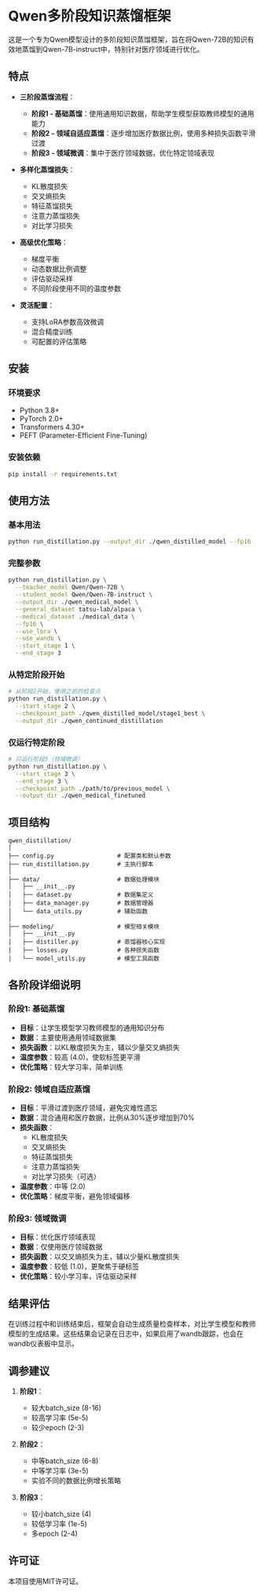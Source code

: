 # Qwen多阶段知识蒸馏框架

这是一个专为Qwen模型设计的多阶段知识蒸馏框架，旨在将Qwen-72B的知识有效地蒸馏到Qwen-7B-instruct中，特别针对医疗领域进行优化。

## 特点

- **三阶段蒸馏流程**：
  - **阶段1 - 基础蒸馏**：使用通用知识数据，帮助学生模型获取教师模型的通用能力
  - **阶段2 - 领域自适应蒸馏**：逐步增加医疗数据比例，使用多种损失函数平滑过渡
  - **阶段3 - 领域微调**：集中于医疗领域数据，优化特定领域表现

- **多样化蒸馏损失**：
  - KL散度损失
  - 交叉熵损失
  - 特征蒸馏损失
  - 注意力蒸馏损失
  - 对比学习损失

- **高级优化策略**：
  - 梯度平衡
  - 动态数据比例调整
  - 评估驱动采样
  - 不同阶段使用不同的温度参数

- **灵活配置**：
  - 支持LoRA参数高效微调
  - 混合精度训练
  - 可配置的评估策略

## 安装

### 环境要求

- Python 3.8+
- PyTorch 2.0+
- Transformers 4.30+
- PEFT (Parameter-Efficient Fine-Tuning)

### 安装依赖

```bash
pip install -r requirements.txt
```

## 使用方法

### 基本用法

```bash
python run_distillation.py --output_dir ./qwen_distilled_model --fp16 --use_lora
```

### 完整参数

```bash
python run_distillation.py \
  --teacher_model Qwen/Qwen-72B \
  --student_model Qwen/Qwen-7B-instruct \
  --output_dir ./qwen_medical_model \
  --general_dataset tatsu-lab/alpaca \
  --medical_dataset ./medical_data \
  --fp16 \
  --use_lora \
  --use_wandb \
  --start_stage 1 \
  --end_stage 3
```

### 从特定阶段开始

```bash
# 从阶段2开始，使用之前的检查点
python run_distillation.py \
  --start_stage 2 \
  --checkpoint_path ./qwen_distilled_model/stage1_best \
  --output_dir ./qwen_continued_distillation
```

### 仅运行特定阶段

```bash
# 只运行阶段3（领域微调）
python run_distillation.py \
  --start_stage 3 \
  --end_stage 3 \
  --checkpoint_path ./path/to/previous_model \
  --output_dir ./qwen_medical_finetuned
```

## 项目结构

```
qwen_distillation/
│
├── config.py                  # 配置类和默认参数
├── run_distillation.py        # 主执行脚本
│
├── data/                      # 数据处理模块
│   ├── __init__.py
│   ├── dataset.py             # 数据集定义
│   ├── data_manager.py        # 数据管理器
│   └── data_utils.py          # 辅助函数
│
├── modeling/                  # 模型相关模块
│   ├── __init__.py
│   ├── distiller.py           # 蒸馏器核心实现
│   ├── losses.py              # 各种损失函数
│   └── model_utils.py         # 模型工具函数

```

## 各阶段详细说明

### 阶段1: 基础蒸馏

- **目标**：让学生模型学习教师模型的通用知识分布
- **数据**：主要使用通用领域数据集
- **损失函数**：以KL散度损失为主，辅以少量交叉熵损失
- **温度参数**：较高 (4.0)，使软标签更平滑
- **优化策略**：较大学习率，简单训练

### 阶段2: 领域自适应蒸馏

- **目标**：平滑过渡到医疗领域，避免灾难性遗忘
- **数据**：混合通用和医疗数据，比例从30%逐步增加到70%
- **损失函数**：
  - KL散度损失
  - 交叉熵损失
  - 特征蒸馏损失
  - 注意力蒸馏损失
  - 对比学习损失（可选）
- **温度参数**：中等 (2.0)
- **优化策略**：梯度平衡，避免领域偏移

### 阶段3: 领域微调

- **目标**：优化医疗领域表现
- **数据**：仅使用医疗领域数据
- **损失函数**：以交叉熵损失为主，辅以少量KL散度损失
- **温度参数**：较低 (1.0)，更聚焦于硬标签
- **优化策略**：较小学习率，评估驱动采样

## 结果评估

在训练过程中和训练结束后，框架会自动生成质量检查样本，对比学生模型和教师模型的生成结果。这些结果会记录在日志中，如果启用了wandb跟踪，也会在wandb仪表板中显示。

## 调参建议

1. **阶段1**：
   - 较大batch_size (8-16)
   - 较高学习率 (5e-5)
   - 较少epoch (2-3)

2. **阶段2**：
   - 中等batch_size (6-8)
   - 中等学习率 (3e-5)
   - 实验不同的数据比例增长策略

3. **阶段3**：
   - 较小batch_size (4)
   - 较低学习率 (1e-5)
   - 多epoch (2-4)


## 许可证

本项目使用MIT许可证。